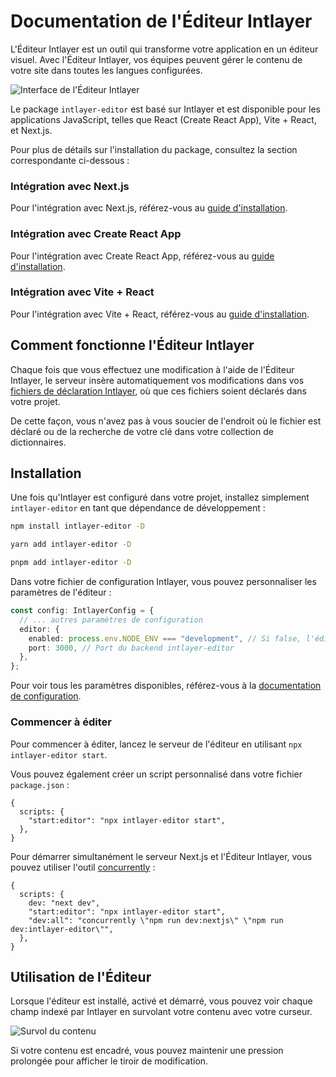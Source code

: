# Documentation de l'Éditeur Intlayer

L'Éditeur Intlayer est un outil qui transforme votre application en un éditeur visuel. Avec l'Éditeur Intlayer, vos équipes peuvent gérer le contenu de votre site dans toutes les langues configurées.

![Interface de l'Éditeur Intlayer](https://github.com/intlayer-org/intlayer/blob/main/docs/assets/intlayer_editor_ui.png)

Le package `intlayer-editor` est basé sur Intlayer et est disponible pour les applications JavaScript, telles que React (Create React App), Vite + React, et Next.js.

Pour plus de détails sur l'installation du package, consultez la section correspondante ci-dessous :

### Intégration avec Next.js

Pour l'intégration avec Next.js, référez-vous au [guide d'installation](https://github.com/intlayer-org/intlayer/blob/main/docs/docs/intlayer_with_nextjs_fr.md).

### Intégration avec Create React App

Pour l'intégration avec Create React App, référez-vous au [guide d'installation](https://github.com/intlayer-org/intlayer/blob/main/docs/docs/intlayer_with_create_react_app_fr.md).

### Intégration avec Vite + React

Pour l'intégration avec Vite + React, référez-vous au [guide d'installation](https://github.com/intlayer-org/intlayer/blob/main/docs/docs/intlayer_with_vite+react_fr.md).

## Comment fonctionne l'Éditeur Intlayer

Chaque fois que vous effectuez une modification à l'aide de l'Éditeur Intlayer, le serveur insère automatiquement vos modifications dans vos [fichiers de déclaration Intlayer](https://github.com/intlayer-org/intlayer/blob/main/docs/docs/content_declaration/get_started_fr.md), où que ces fichiers soient déclarés dans votre projet.

De cette façon, vous n'avez pas à vous soucier de l'endroit où le fichier est déclaré ou de la recherche de votre clé dans votre collection de dictionnaires.

## Installation

Une fois qu'Intlayer est configuré dans votre projet, installez simplement `intlayer-editor` en tant que dépendance de développement :

```bash
npm install intlayer-editor -D
```

```bash
yarn add intlayer-editor -D
```

```bash
pnpm add intlayer-editor -D
```

Dans votre fichier de configuration Intlayer, vous pouvez personnaliser les paramètres de l'éditeur :

```typescript
const config: IntlayerConfig = {
  // ... autres paramètres de configuration
  editor: {
    enabled: process.env.NODE_ENV === "development", // Si false, l'éditeur est inactif et ne peut pas être accessible.
    port: 3000, // Port du backend intlayer-editor
  },
};
```

Pour voir tous les paramètres disponibles, référez-vous à la [documentation de configuration](https://github.com/intlayer-org/intlayer/blob/main/docs/docs/configuration_fr.md).

### Commencer à éditer

Pour commencer à éditer, lancez le serveur de l'éditeur en utilisant `npx intlayer-editor start`.

Vous pouvez également créer un script personnalisé dans votre fichier `package.json` :

```json5
{
  scripts: {
    "start:editor": "npx intlayer-editor start",
  },
}
```

Pour démarrer simultanément le serveur Next.js et l'Éditeur Intlayer, vous pouvez utiliser l'outil [concurrently](https://github.com/open-cli-tools/concurrently) :

```json5
{
  scripts: {
    dev: "next dev",
    "start:editor": "npx intlayer-editor start",
    "dev:all": "concurrently \"npm run dev:nextjs\" \"npm run dev:intlayer-editor\"",
  },
}
```

## Utilisation de l'Éditeur

Lorsque l'éditeur est installé, activé et démarré, vous pouvez voir chaque champ indexé par Intlayer en survolant votre contenu avec votre curseur.

![Survol du contenu](https://github.com/intlayer-org/intlayer/blob/main/docs/assets/intlayer_editor_hover_content.png)

Si votre contenu est encadré, vous pouvez maintenir une pression prolongée pour afficher le tiroir de modification.
